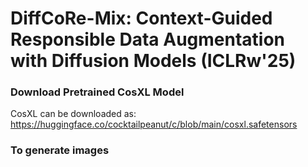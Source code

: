# DiffCoRe-Mix: Context-Guided Responsible Data Augmentation with Diffusion Models (ICLRw'25)

### Download Pretrained CosXL Model
CosXL can be downloaded as: https://huggingface.co/cocktailpeanut/c/blob/main/cosxl.safetensors

### To generate images

